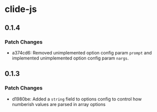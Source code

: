 # clide-js

## 0.1.4

### Patch Changes

- a374cd6: Removed unimplemented option config param `prompt` and implemented unimplemented option config param `nargs`.

## 0.1.3

### Patch Changes

- d1980be: Added a `string` field to options config to control how numberish values are parsed in array options
